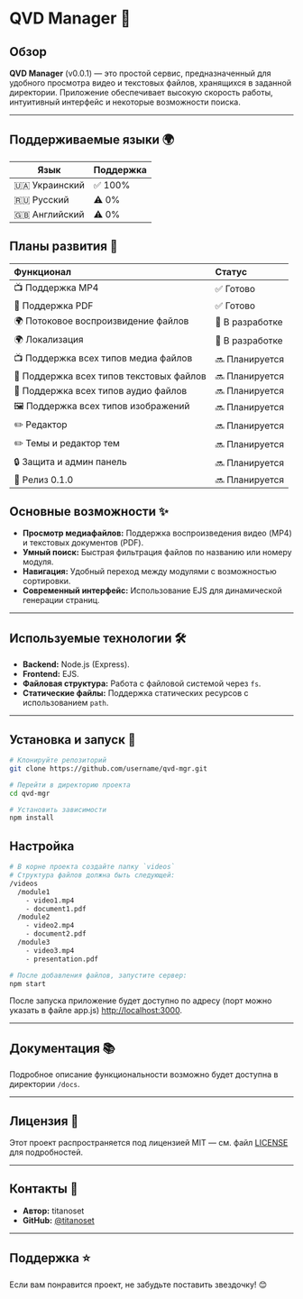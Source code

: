 
# QVD Manager 🚀

## Обзор  
**QVD Manager** (v0.0.1) — это простой сервис, предназначенный для удобного просмотра видео и текстовых файлов, хранящихся в заданной директории. Приложение обеспечивает высокую скорость работы, интуитивный интерфейс и некоторые возможности поиска.

---

## Поддерживаемые языки 🌍

| Язык | Поддержка |
|------|-----------|
| 🇺🇦 Украинский | ✅ 100% |
| 🇷🇺 Русский | ⚠️ 0% |
| 🇬🇧 Английский | ⚠️ 0% |

## Планы развития 🚀

| Функционал | Статус |
|:-----------|:---------|
| 📺 Поддержка MP4 | ✅ Готово |
| 📄 Поддержка PDF | ✅ Готово |
| 🌍 Потоковое воспроизвидение файлов | 🔄 В разработке |
| 🌍 Локализация | 🔄 В разработке |
| 📺 Поддержка всех типов медиа файлов | 🔜 Планируется |
| 📄 Поддержка всех типов текстовых файлов | 🔜 Планируется |
| 🎵 Поддержка всех типов аудио файлов | 🔜 Планируется |
| 🖼️ Поддержка всех типов изображений | 🔜 Планируется |
| ✏️ Редактор | 🔜 Планируется |
| ✏️ Темы и редактор тем | 🔜 Планируется |
| 🔒 Защита и админ панель | 🔜 Планируется |
| 🎯 Релиз 0.1.0 | 🔜 Планируется |---
## Основные возможности ✨  
- **Просмотр медиафайлов:** Поддержка воспроизведения видео (MP4) и текстовых документов (PDF).  
- **Умный поиск:** Быстрая фильтрация файлов по названию или номеру модуля.  
- **Навигация:** Удобный переход между модулями с возможностью сортировки.  
- **Современный интерфейс:** Использование EJS для динамической генерации страниц.  

---

## Используемые технологии 🛠  
- **Backend:** Node.js (Express).  
- **Frontend:** EJS.  
- **Файловая структура:** Работа с файловой системой через `fs`.  
- **Статические файлы:** Поддержка статических ресурсов с использованием `path`.  

---

## Установка и запуск 🏁  

```bash
# Клонируйте репозиторий
git clone https://github.com/username/qvd-mgr.git

# Перейти в директорию проекта
cd qvd-mgr

# Установить зависимости
npm install
```

## Настройка 
```bash
# В корне проекта создайте папку `videos`
# Структура файлов должна быть следующей:
/videos
  /module1
    - video1.mp4
    - document1.pdf
  /module2
    - video2.mp4
    - document2.pdf
  /module3
    - video3.mp4
    - presentation.pdf

# После добавления файлов, запустите сервер:
npm start
```

После запуска приложение будет доступно по адресу (порт можно указать в файле app.js) [http://localhost:3000](http://localhost:3000).

---

## Документация 📚  
Подробное описание функциональности возможно будет доступна в директории `/docs`.

---

## Лицензия 📄
Этот проект распространяется под лицензией MIT — см. файл [LICENSE](./LICENSE) для подробностей.

---

## Контакты 📧  
- **Автор:** titanoset  
- **GitHub:** [@titanoset](https://github.com/titanoset)  

---

## Поддержка ⭐  
Если вам понравится проект, не забудьте поставить звездочку! 😊

